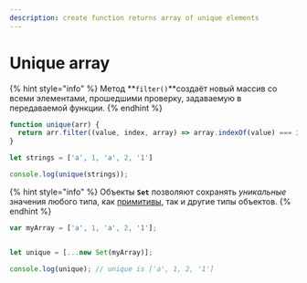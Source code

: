 ```yaml
---
description: create function returns array of unique elements
---
```


# Unique array

{% hint style="info" %}
Метод **`filter()`**создаёт новый массив со всеми элементами, прошедшими проверку, задаваемую в передаваемой функции.
{% endhint %}

```javascript
function unique(arr) {
  return arr.filter((value, index, array) => array.indexOf(value) === index);
}

let strings = ['a', 1, 'a', 2, '1']

console.log(unique(strings));
```



{% hint style="info" %}
Объекты **`Set`** позволяют сохранять _уникальные_ значения любого типа, как [примитивы](https://developer.mozilla.org/ru/docs/%D0%A1%D0%BB%D0%BE%D0%B2%D0%B0%D1%80%D1%8C/Primitive), так и другие типы объектов.
{% endhint %}

```javascript
var myArray = ['a', 1, 'a', 2, '1'];


let unique = [...new Set(myArray)];

console.log(unique); // unique is ['a', 1, 2, '1']
```



